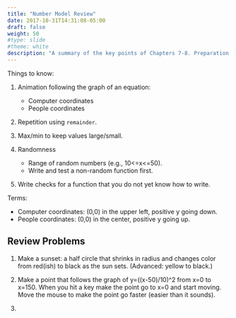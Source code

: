 ```yaml
---
title: "Number Model Review"
date: 2017-10-31T14:31:08-05:00
draft: false
weight: 50
#type: slide
#theme: white
description: "A summary of the key points of Chapters 7-8. Preparation for a test."
---
```


Things to know:

1. Animation following the graph of an equation:
     - Computer coordinates
     - People coordinates

2. Repetition using `remainder`.

3. Max/min to keep values large/small.

4. Randomness
     - Range of random numbers (e.g., 10<=x<=50).
     - Write and test a non-random function first.

5. Write checks for a function that you do not yet know how to write.


Terms: 

- Computer coordinates: (0,0) in the upper left, positive y going down.
- People coordinates: (0,0) in the center, positive y going up.

## Review Problems

1. Make a sunset: a half circle that shrinks in radius and changes color from red(ish) to black as the sun sets. (Advanced: yellow to black.)

2. Make a point that follows the graph of y=((x-50)/10)^2 from x=0 to x=150. When you hit a key make the point go to x=0 and start moving. Move the mouse to make the point go faster (easier than it sounds).

3. 


